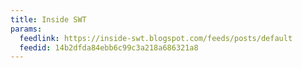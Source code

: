 ```yaml
---
title: Inside SWT
params:
  feedlink: https://inside-swt.blogspot.com/feeds/posts/default
  feedid: 14b2dfda84ebb6c99c3a218a686321a8
---
```

